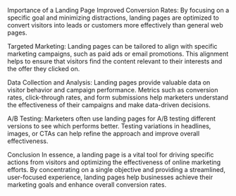 Importance of a Landing Page
Improved Conversion Rates: By focusing on a specific goal and minimizing distractions, landing pages are optimized to convert visitors into leads or customers more effectively than general web pages.

Targeted Marketing: Landing pages can be tailored to align with specific marketing campaigns, such as paid ads or email promotions. This alignment helps to ensure that visitors find the content relevant to their interests and the offer they clicked on.

Data Collection and Analysis: Landing pages provide valuable data on visitor behavior and campaign performance. Metrics such as conversion rates, click-through rates, and form submissions help marketers understand the effectiveness of their campaigns and make data-driven decisions.

A/B Testing: Marketers often use landing pages for A/B testing different versions to see which performs better. Testing variations in headlines, images, or CTAs can help refine the approach and improve overall effectiveness.

Conclusion
In essence, a landing page is a vital tool for driving specific actions from visitors and optimizing the effectiveness of online marketing efforts. By concentrating on a single objective and providing a streamlined, user-focused experience, landing pages help businesses achieve their marketing goals and enhance overall conversion rates.





